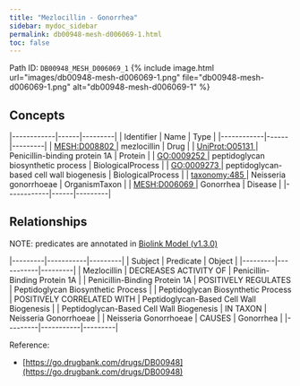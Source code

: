 ```yaml
---
title: "Mezlocillin - Gonorrhea"
sidebar: mydoc_sidebar
permalink: db00948-mesh-d006069-1.html
toc: false 
---
```



Path ID: `DB00948_MESH_D006069_1`
{% include image.html url="images/db00948-mesh-d006069-1.png" file="db00948-mesh-d006069-1.png" alt="db00948-mesh-d006069-1" %}

## Concepts

|------------|------|---------|
| Identifier | Name | Type    |
|------------|------|---------|
| <a href="https://identifiers.org/MESH:D008802">MESH:D008802 </a> | mezlocillin | Drug |
| <a href="https://identifiers.org/UniProt:O05131">UniProt:O05131 </a> | Penicillin-binding protein 1A | Protein |
| <a href="https://identifiers.org/GO:0009252">GO:0009252 </a> | peptidoglycan biosynthetic process | BiologicalProcess |
| <a href="https://identifiers.org/GO:0009273">GO:0009273 </a> | peptidoglycan-based cell wall biogenesis | BiologicalProcess |
| <a href="https://identifiers.org/taxonomy:485">taxonomy:485 </a> | Neisseria gonorrhoeae | OrganismTaxon |
| <a href="https://identifiers.org/MESH:D006069">MESH:D006069 </a> | Gonorrhea | Disease |
|------------|------|---------|

## Relationships


NOTE: predicates are annotated in <a href="https://github.com/biolink/biolink-model/releases/tag/v1.3.0">Biolink Model (v1.3.0)</a>

|---------|-----------|---------|
| Subject | Predicate | Object  |
|---------|-----------|---------|
| Mezlocillin | DECREASES ACTIVITY OF | Penicillin-Binding Protein 1A |
| Penicillin-Binding Protein 1A | POSITIVELY REGULATES | Peptidoglycan Biosynthetic Process |
| Peptidoglycan Biosynthetic Process | POSITIVELY CORRELATED WITH | Peptidoglycan-Based Cell Wall Biogenesis |
| Peptidoglycan-Based Cell Wall Biogenesis | IN TAXON | Neisseria Gonorrhoeae |
| Neisseria Gonorrhoeae | CAUSES | Gonorrhea |
|---------|-----------|---------|

Reference: 
  - [https://go.drugbank.com/drugs/DB00948](https://go.drugbank.com/drugs/DB00948)
